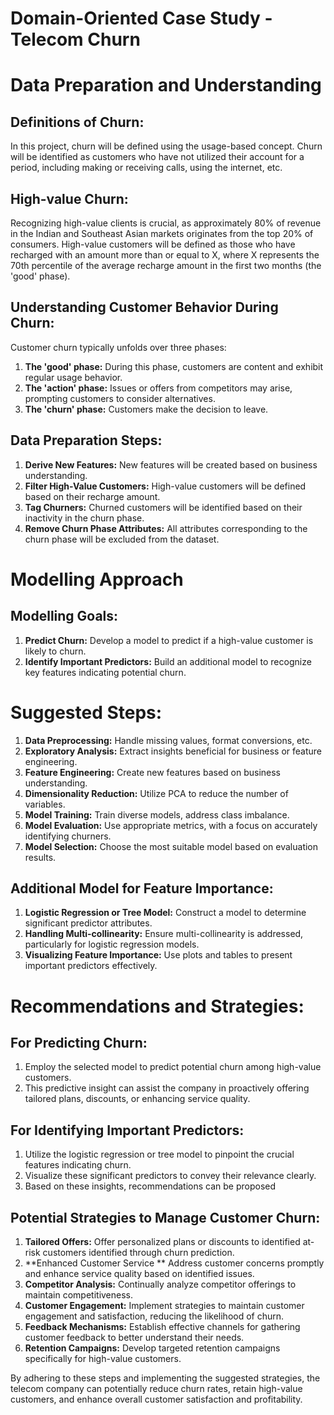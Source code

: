 # Domain-Oriented Case Study - Telecom Churn
# Data Preparation and Understanding
## Definitions of Churn: 
In this project, churn will be defined using the usage-based concept. Churn will be identified as customers who have not utilized their account for a period, including making or receiving calls, using the internet, etc.

## High-value Churn:
Recognizing high-value clients is crucial, as approximately 80% of revenue in the Indian and Southeast Asian markets originates from the top 20% of consumers. High-value customers will be defined as those who have recharged with an amount more than or equal to X, where X represents the 70th percentile of the average recharge amount in the first two months (the 'good' phase).

## Understanding Customer Behavior During Churn:
Customer churn typically unfolds over three phases:

1. **The 'good' phase:** During this phase, customers are content and exhibit regular usage behavior.
2. **The 'action' phase:** Issues or offers from competitors may arise, prompting customers to consider alternatives.
3. **The 'churn' phase:** Customers make the decision to leave.
## Data Preparation Steps:
1. **Derive New Features:** New features will be created based on business understanding.
2. **Filter High-Value Customers:** High-value customers will be defined based on their recharge amount.
3. **Tag Churners:** Churned customers will be identified based on their inactivity in the churn phase.
4. **Remove Churn Phase Attributes:** All attributes corresponding to the churn phase will be excluded from the dataset.
# Modelling Approach
## Modelling Goals:
1. **Predict Churn:** Develop a model to predict if a high-value customer is likely to churn.
2. **Identify Important Predictors:** Build an additional model to recognize key features indicating potential churn.
# Suggested Steps:
1. **Data Preprocessing:** Handle missing values, format conversions, etc.
2. **Exploratory Analysis:** Extract insights beneficial for business or feature engineering.
3. **Feature Engineering:** Create new features based on business understanding.
4. **Dimensionality Reduction:** Utilize PCA to reduce the number of variables.
5. **Model Training:** Train diverse models, address class imbalance.
6. **Model Evaluation:** Use appropriate metrics, with a focus on accurately identifying churners.
7. **Model Selection:** Choose the most suitable model based on evaluation results.
## Additional Model for Feature Importance:
1. **Logistic Regression or Tree Model:** Construct a model to determine significant predictor attributes.
2. **Handling Multi-collinearity:** Ensure multi-collinearity is addressed, particularly for logistic regression models.
3. **Visualizing Feature Importance:** Use plots and tables to present important predictors effectively.
# Recommendations and Strategies:
## For Predicting Churn:
1. Employ the selected model to predict potential churn among high-value customers.
2. This predictive insight can assist the company in proactively offering tailored plans, discounts, or enhancing service quality.
## For Identifying Important Predictors:
1. Utilize the logistic regression or tree model to pinpoint the crucial features indicating churn.
2. Visualize these significant predictors to convey their relevance clearly.
3. Based on these insights, recommendations can be proposed
## Potential Strategies to Manage Customer Churn:
1. **Tailored Offers:** Offer personalized plans or discounts to identified at-risk customers identified through churn prediction.
2. **Enhanced Customer Service ** Address customer concerns promptly and enhance service quality based on identified issues.
3. **Competitor Analysis:** Continually analyze competitor offerings to maintain competitiveness.
4. **Customer Engagement:** Implement strategies to maintain customer engagement and satisfaction, reducing the likelihood of churn.
5. **Feedback Mechanisms:** Establish effective channels for gathering customer feedback to better understand their needs.
6. **Retention Campaigns:** Develop targeted retention campaigns specifically for high-value customers.

By adhering to these steps and implementing the suggested strategies, the telecom company can potentially reduce churn rates, retain high-value customers, and enhance overall customer satisfaction and profitability.
